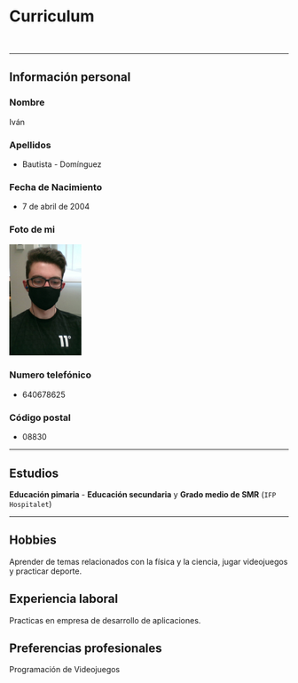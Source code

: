 # Curriculum
<section>
<br>
</section>
<hr>

## Información personal
### Nombre
Iván
### Apellidos
- Bautista - Domínguez
### Fecha de Nacimiento
- 7 de abril de 2004

### Foto de mi
<p>
<img src="/micara.PNG" alt="imagen" height="200px">
</p>

### Numero telefónico
- 640678625
### Código postal
- 08830
<section>
<p></p>
</section>
<hr>

## Estudios
**Educación pimaria** - **Educación secundaria** y **Grado medio de SMR** (`IFP Hospitalet`)
<hr>

## Hobbies
Aprender de temas relacionados con la física y la ciencia, jugar videojuegos y practicar deporte.
## Experiencia laboral
Practicas en empresa de desarrollo de aplicaciones.
## Preferencias profesionales
Programación de Videojuegos